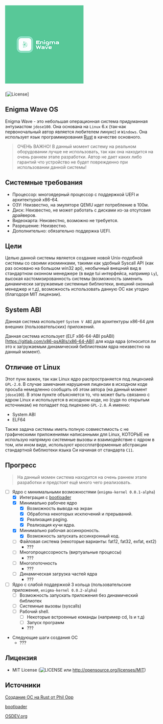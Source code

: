 # ![EnigmaWave](assets/icon-256x256.png)
[![License](https://img.shields.io/badge/license-MIT-blue.svg)]

## Enigma Wave OS
Enigma Wave - это небольшая операционная система придуманная энтузиастом `jdose100`.
Она основана на `Linux` 6.x (так-как первоночальный автор является любителем линукс) и
`Windows`. Она использует язык программирования [Rust](https://www.rust-lang.org/ru/tools/install)
в качестве основного.

> ОЧЕНЬ ВАЖНО! В данный момент систему на реальном оборудовании лучше не использовать, так как она
находится на очень раннем этапе разработки. Автор не дает каких либо гарантий что устройство не будет
поврежденно при использовании данной системы!

## Системные требования
- Процессор: многоядерный процессор с поддержкой UEFI и архитектурой x86-64.
- ОЗУ: Неизвестно, на эмуляторе QEMU идет потребление в 100м.
- Диск: Неизвестно, не может работать с дисками из-за отсутсвия драйверов.
- Видеокарта: Неизвестно, возможно не требуется.
- Разрешение: Неизвестно.
- Дополнительно: обязательно поддержка UEFI.

## Цели
Целью данной системы является создание новой Unix-подобной системы со своими изюминками,
такими как удобный Syscall API (как раз основано на большом win32 api), необычный внешний
вид в стандартном оконном менеджере (в виде tui интерфейса, например `Ly`), высокая 
кастомизированность системы (возможность заменить динамически загружаемые системные библиотеки,
внешний оконный менеджер и т.д), возможность использовать данную ОС как угодно (благодоря MIT лицензии).

## System ABI
Данная система использует `System V ABI` для архитектуры x86-64 для внешних (пользовательских) приложений.

Данная система использует (ELF x86-64-ABI psABI)[https://gitlab.com/x86-psABIs/x86-64-ABI] для кода ядра
(относится ли это к загружаемым динамический библиотекам ядра неизвестно на данный момент).

## Отличие от Linux
Этот пунк важен, так как Linux ядро распространяется под лицензией `GPL-2.0`. В случае замечания нарушения
лицензии в исходном коде просьба немедленно сообщать об этом автора (на данный момент `jdose100`). В этом
пункте объясняется то, что может быть связанно с ядром Linux и используется в исходном коде, но 
(судя по открытым источникам) не попадает под лицензию `GPL-2.0`. А именно:

- System ABI
- ELF64

Также задача системы иметь полную совместимость с не графическими приложениями написанными для Linux, КОТОРЫЕ
не использую напрямую системные вызовы и взаимодействие с ядром в том, или ином виде, используют кроссплатформенные 
абстракции стандартной библиотеки языка Си начиная от стандарта `C11`.

## Прогресс
> На данный момен система находится на очень раннем этапе разработки и предстоит ещё много чего реализовать.

- [ ] Ядро с минимальными возможностями (`enigma-kernel 0.0.1-alpha`)
    - [x] Интеграция с [bootloader](https://crates.io/crates/bootloader)
    - [x] Минимально рабочее ядро
        - [x] Возможность вывода на экран
        - [x] Обработка некоторых исключений и прерываний.
        - [x] Реализация paging.
        - [x] Реализация кучи ядра.
    - [x] Минимально рабочая ассинхроность.
        - [x] Возможность запускать ассинхронный код.
    - [ ] Файловая система (некоторые варианты: fat12, fat32, exfat, ext2)
        - ???
    - [ ] Многопроцессорность (виртуальные процессы)
        - ???
    - [ ] Многопоточность
        - ???
    - [ ] Динамическая загрузка частей ядра
        - ???

- [ ] Ядро с слабой поддержкой 3 кольца (пользовательские приложения, `enigma-kernel 0.0.2-alpha`)
    - [ ] Возможность запускать приложения без динамический библиотек
    - [ ] Системные вызовы (syscalls)
    - [ ] Рабочий shell.
        - [ ] Некоторые встроенные команды (например cd, ls и т.д)
        - [ ] Запуск программ
        - ???
- Следующие шаги создания ОС
    - ???

## Лицензия
- MIT License (![LICENSE](LICENSE) или http://opensource.org/licenses/MIT)

## Источники
[Создание ОС на Rust от Phil Opp](https://os.phil-opp.com/vga-text-mode/)

[bootloader](https://github.com/rust-osdev/bootloader)

[OSDEV.org](https://wiki.osdev.org/Main_Page)

